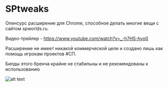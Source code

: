 # SPtweaks

Опенсурс расширение для Chrome, способное делать многие вещи с сайтом spworlds.ru.

Видео-трейлер - https://www.youtube.com/watch?v=_-h7HS-hyo0


Расширение не имеет никакой коммерческой цели и создано лишь как помощь игрокам проектов #СП.


Билды этого бренча крайне не стабильны и не рекомендованы к использованию


![alt text](https://media.discordapp.net/attachments/708742470057328671/997164478124798012/-2.png?width=1015&height=571)
